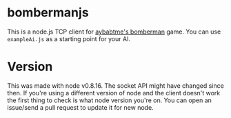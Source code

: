 bombermanjs
===========

This is a node.js TCP client for [aybabtme's bomberman](https://github.com/aybabtme/bomberman/) game.
You can use `exampleAi.js` as a starting point for your AI.

Version
=======
This was made with node v0.8.16. The socket API might have changed since then. If you're using a different version of node and the client doesn't work the first thing to check is what node version you're on. You can open an issue/send a pull request to update it for new node.
